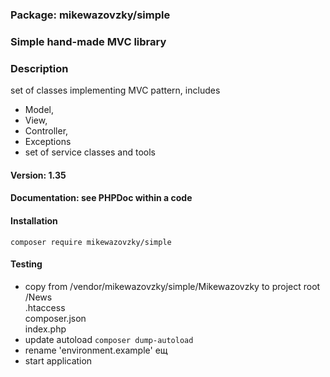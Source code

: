 ### Package: mikewazovzky/simple

### Simple hand-made MVC library

### Description
set of classes implementing MVC pattern, includes 
- Model, 
- View, 
- Controller,
- Exceptions
- set of service classes and tools  

#### Version: 1.35

#### Documentation: see PHPDoc within a code

#### Installation

```composer require mikewazovzky/simple```

#### Testing

- copy from /vendor/mikewazovzky/simple/Mikewazovzky to project root  
/News  
.htaccess  
composer.json  
index.php
- update autoload 
```composer dump-autoload```
- rename 'environment.example' ещ
- start application



